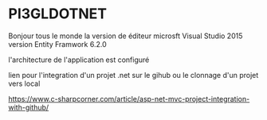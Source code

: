 # PI3GLDOTNET
Bonjour tous le monde 
la version de éditeur microsft Visual Studio 2015 
version Entity Framwork 6.2.0

l'architecture de l'application est configuré


lien pour l'integration d'un projet .net sur le gihub ou le clonnage d'un projet vers local

https://www.c-sharpcorner.com/article/asp-net-mvc-project-integration-with-github/



